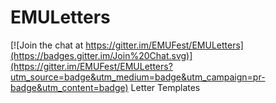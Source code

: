 # EMULetters

[![Join the chat at https://gitter.im/EMUFest/EMULetters](https://badges.gitter.im/Join%20Chat.svg)](https://gitter.im/EMUFest/EMULetters?utm_source=badge&utm_medium=badge&utm_campaign=pr-badge&utm_content=badge)
Letter Templates
